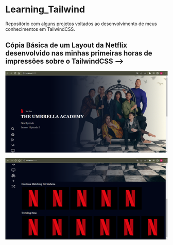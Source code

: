 # Learning_Tailwind
Repositório com alguns projetos voltados ao desenvolvimento de meus conhecimentos em TailwindCSS.

## Cópia Básica de um Layout da Netflix desenvolvido nas minhas primeiras horas de impressões sobre o TailwindCSS -->

![](https://github.com/MatheusZuchiBalbinot/Learning_Tailwind/blob/main/Netflix_Copy/public/github_images/main.png)

![](https://github.com/MatheusZuchiBalbinot/Learning_Tailwind/blob/main/Netflix_Copy/public/github_images/main(2).png)



